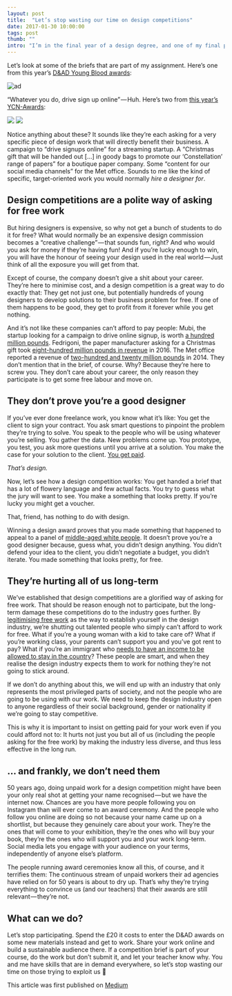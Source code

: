 ```yaml
---
layout: post
title:  "Let’s stop wasting our time on design competitions"
date: 2017-01-30 10:00:00
tags: post
thumb: ""
intro: "I’m in the final year of a design degree, and one of my final projects is to answer a competition brief. It sounds good in principle — work on a project set by a real company and get some exposure if your work is good."
---
```


Let’s look at some of the briefs that are part of my assignment. Here’s one from this year’s [D&AD Young Blood awards](https://www.dandad.org/en/d-ad-new-blood-awards/):

![ad](/assets/brief-mubi.png)

“Whatever you do, drive sign up online” — Huh. Here’s two from [this year’s YCN-Awards](http://www.ycn.org/awards/ycn-student-awards/2016-17-ycn-student-awards):

<div class='gallery'>
    <img src='/assets/brief-metoffice.png'>
    <img src='/assets/brief-fedrigoni.png'>
</div>

Notice anything about these? It sounds like they’re each asking for a very specific piece of design work that will directly benefit their business. A campaign to “drive signups online” for a streaming startup. A “Christmas gift that will be handed out […] in goody bags to promote our ‘Constellation’ range of papers” for a boutique paper company. Some “content for our social media channels” for the Met office. Sounds to me like the kind of specific, target-oriented work you would normally *hire a designer for*.

## Design competitions are a polite way of asking for free work

But hiring designers is expensive, so why not get a bunch of students to do it for free? What would normally be an expensive design commission becomes a “creative challenge” — that sounds fun, right? And who would you ask for money if they’re having fun! And if you’re lucky enough to win, you will have the honour of seeing your design used in the real world — Just think of all the exposure you will get from that.

Except of course, the company doesn’t give a shit about your career. They’re here to minimise cost, and a design competition is a great way to do exactly that: They get not just one, but potentially hundreds of young designers to develop solutions to their business problem for free. If one of them happens to be good, they get to profit from it forever while you get nothing.

And it’s not like these companies can’t afford to pay people: Mubi, the startup looking for a campaign to drive online signup, is worth [a hundred million pounds](http://uk.businessinsider.com/mubi-indie-movie-streaming-startup-worth-125-million-as-it-moves-into-china). Fedrigoni, the paper manufacturer asking for a Christmas gift took [eight-hundred million pounds in revenue](http://www.fedrigoni.com/wp-content/uploads/2016/04/Fedrigoni-2015-CONSOLIDATED-FINANCIAL-RESULTS-.pdf) in 2016. The Met office reported a revenue of [two-hundred and twenty million pounds](http://www.metoffice.gov.uk/media/pdf/d/b/AR1415_Revised.pdf) in 2014. They don’t mention that in the brief, of course. Why? Because they’re here to screw you. They don’t care about your career, the only reason they participate is to get some free labour and move on.

## They don’t prove you’re a good designer

If you’ve ever done freelance work, you know what it’s like: You get the client to sign your contract. You ask smart questions to pinpoint the problem they’re trying to solve. You speak to the people who will be using whatever you’re selling. You gather the data. New problems come up. You prototype, you test, you ask more questions until you arrive at a solution. You make the case for your solution to the client. [You get paid](https://www.youtube.com/watch?v=6h3RJhoqgK8).

*That’s design.*

Now, let’s see how a design competition works: You get handed a brief that has a lot of flowery language and few actual facts. You try to guess what the jury will want to see. You make a something that looks pretty. If you’re lucky you might get a voucher.

That, friend, has nothing to do with design.

Winning a design award proves that you made something that happened to appeal to a panel of [middle-aged white people](https://www.dandad.org/profiles/jury/253209/dandad-jury-2016/). It doesn’t prove you’re a good designer because, guess what, you didn’t design anything. You didn’t defend your idea to the client, you didn’t negotiate a budget, you didn’t iterate. You made something that looks pretty, for free.

## They’re hurting all of us long-term

We’ve established that design competitions are a glorified way of asking for free work. That should be reason enough not to participate, but the long-term damage these competitions do to the industry goes further. By [legitimising free work](https://www.dezeen.com/2013/07/17/graduates-should-work-for-nothing-says-d-and-ad-chairman/) as the way to establish yourself in the design industry, we’re shutting out talented people who simply can’t afford to work for free. What if you’re a young woman with a kid to take care of? What if you’re working class, your parents can’t support you and you’ve got rent to pay? What if you’re an immigrant who [needs to have an income to be allowed to stay in the country](http://www.migrationobservatory.ox.ac.uk/resources/reports/the-minimum-income-requirement-for-non-eea-family-members-in-the-uk-2/)? These people are smart, and when they realise the design industry expects them to work for nothing they’re not going to stick around.

If we don’t do anything about this, we will end up with an industry that only represents the most privileged parts of society, and not the people who are going to be using with our work. We need to keep the design industry open to anyone regardless of their social background, gender or nationality if we’re going to stay competitive.

This is why it is important to insist on getting paid for your work even if you could afford not to: It hurts not just you but all of us (including the people asking for the free work) by making the industry less diverse, and thus less effective in the long run.

## … and frankly, we don’t need them

50 years ago, doing unpaid work for a design competition might have been your only real shot at getting your name recognised — but we have the internet now. Chances are you have more people following you on Instagram than will ever come to an award ceremony. And the people who follow you online are doing so not because your name came up on a shortlist, but because they genuinely care about your work. They’re the ones that will come to your exhibition, they’re the ones who will buy your book, they’re the ones who will support you and your work long-term. Social media lets you engage with your audience on your terms, independently of anyone else’s platform.

The people running award ceremonies know all this, of course, and it terrifies them: The continuous stream of unpaid workers their ad agencies have relied on for 50 years is about to dry up. That’s why they’re trying everything to convince us (and our teachers) that their awards are still relevant — they’re not.

## What can we do?

Let’s stop participating. Spend the £20 it costs to enter the D&AD awards on some new materials instead and get to work. Share your work online and build a sustainable audience there. If a competition brief is part of your course, do the work but don’t submit it, and let your teacher know why. You and me have skills that are in demand everywhere, so let’s stop wasting our time on those trying to exploit us 🖕

<p class='note'>
    This article was first published on <a href='https://medium.com/@maxakohler/lets-stop-wasting-our-time-on-design-competitions-fbaa2582dd79#.4gouvd2w1'>Medium</a>
</p>